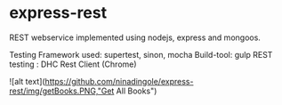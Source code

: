 # express-rest
REST webservice implemented using nodejs, express and mongoos.

Testing Framework used: supertest, sinon, mocha
Build-tool: gulp
REST testing : DHC Rest Client (Chrome)

![alt text](https://github.com/ninadingole/express-rest/img/getBooks.PNG,"Get All Books")
